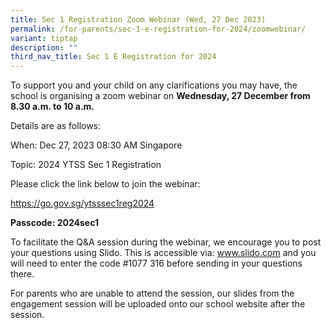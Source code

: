 ```yaml
---
title: Sec 1 Registration Zoom Webinar (Wed, 27 Dec 2023)
permalink: /for-parents/sec-1-e-registration-for-2024/zoomwebinar/
variant: tiptap
description: ""
third_nav_title: Sec 1 E Registration for 2024
---
```

<p>To support you and your child on any clarifications you may have, the school is organising a zoom webinar on <strong>Wednesday, 27 December from 8.30 a.m. to 10 a.m.</strong></p><p>Details are as follows:</p><p>When: Dec 27, 2023 08:30 AM Singapore</p><p>Topic: 2024 YTSS Sec 1 Registration</p><p>Please click the link below to join the webinar:</p><p><a href="https://go.gov.sg/ytsssec1reg2024" rel="noopener noreferrer nofollow" target="_blank">https://go.gov.sg/ytsssec1reg2024</a></p><p><strong>Passcode: 2024sec1</strong></p><p>To facilitate the Q&amp;A session during the webinar, we encourage you to post your questions using Slido. This is accessible via: <a href="http://www.slido.com" rel="noopener noreferrer nofollow" target="_blank">www.slido.com</a> and you will need to enter the code #1077 316 before sending in your questions there.</p><p>For parents who are unable to attend the session, our slides from the engagement session will be uploaded onto our school website after the session.</p>